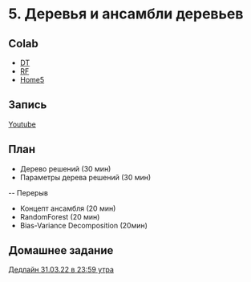 # 5. Деревья и ансамбли деревьев

## Colab
* [DT](https://colab.research.google.com/github/samstikhin/ml2021/blob/master/05-DTandRF/DT.ipynb)
* [RF](https://colab.research.google.com/github/samstikhin/ml2021/blob/master/05-DTandRF/RF.ipynb)
* [Home5](https://colab.research.google.com/github/samstikhin/ml2021/blob/master/05-DTandRF/HomeDTandRF.ipynb)

## Запись
[Youtube](https://youtu.be/pECw0mBryB4)

## План
* Дерево решений (30 мин)
* Параметры дерева решений (30 мин)

-- Перерыв
* Концепт ансамбля (20 мин)
* RandomForest (20 мин)
* Bias-Variance Decomposition (20мин)


## Домашнее задание
[Дедлайн 31.03.22 в 23:59 утра](https://ulearn.me/course/ml/Entropiya_i_kriteriy_Dzhini_9fc03076-63cf-4de7-993c-65af47aa2d67)
